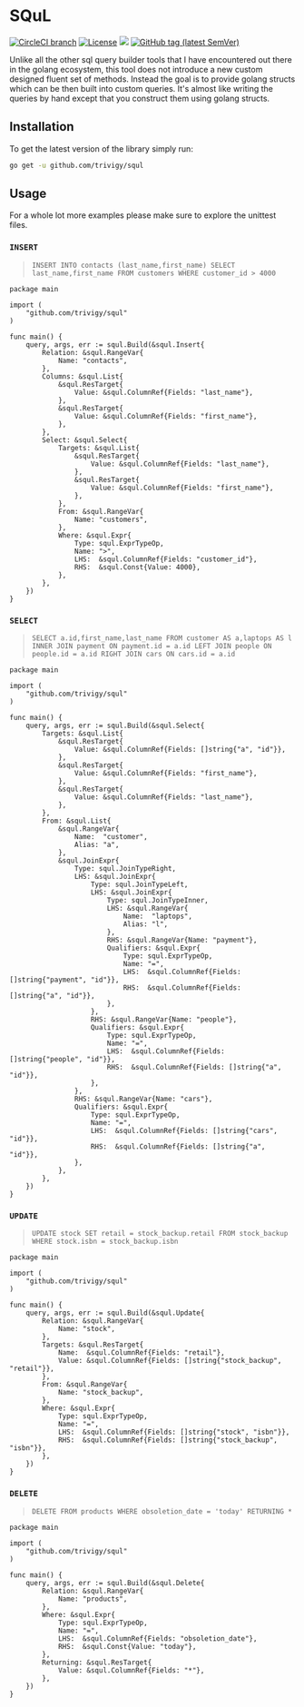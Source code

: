# SQuL
[![CircleCI branch](https://img.shields.io/circleci/project/github/trivigy/squl/master.svg?label=master&logo=circleci)](https://circleci.com/gh/trivigy/workflows/squl)
[![License](https://img.shields.io/badge/License-MIT-blue.svg)](LICENSE.md)
[![](https://godoc.org/github.com/trivigy/squl?status.svg&style=flat)](http://godoc.org/github.com/trivigy/squl)
[![GitHub tag (latest SemVer)](https://img.shields.io/github/tag/trivigy/squl.svg?style=flat&color=e36397&label=release)](https://github.com/trivigy/squl/releases/latest)

Unlike all the other sql query builder tools that I have encountered out there 
in the golang ecosystem, this tool does not introduce a new custom designed 
fluent set of methods. Instead the goal is to provide golang structs which can 
be then built into custom queries. It's almost like writing the queries by hand 
except that you construct them using golang structs.

## Installation
To get the latest version of the library simply run:
```bash
go get -u github.com/trivigy/squl
```

## Usage
For a whole lot more examples please make sure to explore the unittest files.

### `INSERT`
> `INSERT INTO contacts (last_name,first_name) SELECT last_name,first_name FROM customers WHERE customer_id > 4000`
```
package main

import (
    "github.com/trivigy/squl"
)

func main() {
	query, args, err := squl.Build(&squl.Insert{
		Relation: &squl.RangeVar{
			Name: "contacts",
		},
		Columns: &squl.List{
			&squl.ResTarget{
				Value: &squl.ColumnRef{Fields: "last_name"},
			},
			&squl.ResTarget{
				Value: &squl.ColumnRef{Fields: "first_name"},
			},
		},
		Select: &squl.Select{
			Targets: &squl.List{
				&squl.ResTarget{
					Value: &squl.ColumnRef{Fields: "last_name"},
				},
				&squl.ResTarget{
					Value: &squl.ColumnRef{Fields: "first_name"},
				},
			},
			From: &squl.RangeVar{
				Name: "customers",
			},
			Where: &squl.Expr{
				Type: squl.ExprTypeOp,
				Name: ">",
				LHS:  &squl.ColumnRef{Fields: "customer_id"},
				RHS:  &squl.Const{Value: 4000},
			},
		},
	})
}
```

### `SELECT`
> `SELECT a.id,first_name,last_name FROM customer AS a,laptops AS l INNER JOIN payment ON payment.id = a.id LEFT JOIN people ON people.id = a.id RIGHT JOIN cars ON cars.id = a.id`
```
package main

import (
	"github.com/trivigy/squl"
)

func main() {
	query, args, err := squl.Build(&squl.Select{
        Targets: &squl.List{
            &squl.ResTarget{
                Value: &squl.ColumnRef{Fields: []string{"a", "id"}},
            },
            &squl.ResTarget{
                Value: &squl.ColumnRef{Fields: "first_name"},
            },
            &squl.ResTarget{
                Value: &squl.ColumnRef{Fields: "last_name"},
            },
        },
        From: &squl.List{
            &squl.RangeVar{
                Name:  "customer",
                Alias: "a",
            },
            &squl.JoinExpr{
                Type: squl.JoinTypeRight,
                LHS: &squl.JoinExpr{
                    Type: squl.JoinTypeLeft,
                    LHS: &squl.JoinExpr{
                        Type: squl.JoinTypeInner,
                        LHS: &squl.RangeVar{
                            Name:  "laptops",
                            Alias: "l",
                        },
                        RHS: &squl.RangeVar{Name: "payment"},
                        Qualifiers: &squl.Expr{
                            Type: squl.ExprTypeOp,
                            Name: "=",
                            LHS:  &squl.ColumnRef{Fields: []string{"payment", "id"}},
                            RHS:  &squl.ColumnRef{Fields: []string{"a", "id"}},
                        },
                    },
                    RHS: &squl.RangeVar{Name: "people"},
                    Qualifiers: &squl.Expr{
                        Type: squl.ExprTypeOp,
                        Name: "=",
                        LHS:  &squl.ColumnRef{Fields: []string{"people", "id"}},
                        RHS:  &squl.ColumnRef{Fields: []string{"a", "id"}},
                    },
                },
                RHS: &squl.RangeVar{Name: "cars"},
                Qualifiers: &squl.Expr{
                    Type: squl.ExprTypeOp,
                    Name: "=",
                    LHS:  &squl.ColumnRef{Fields: []string{"cars", "id"}},
                    RHS:  &squl.ColumnRef{Fields: []string{"a", "id"}},
                },
            },
        },
    })
}
```

### `UPDATE`
> `UPDATE stock SET retail = stock_backup.retail FROM stock_backup WHERE stock.isbn = stock_backup.isbn`
```
package main

import (
    "github.com/trivigy/squl"
)

func main() {
	query, args, err := squl.Build(&squl.Update{
        Relation: &squl.RangeVar{
            Name: "stock",
        },
        Targets: &squl.ResTarget{
            Name:  &squl.ColumnRef{Fields: "retail"},
            Value: &squl.ColumnRef{Fields: []string{"stock_backup", "retail"}},
        },
        From: &squl.RangeVar{
            Name: "stock_backup",
        },
        Where: &squl.Expr{
            Type: squl.ExprTypeOp,
            Name: "=",
            LHS:  &squl.ColumnRef{Fields: []string{"stock", "isbn"}},
            RHS:  &squl.ColumnRef{Fields: []string{"stock_backup", "isbn"}},
        },
    })
}
```

### `DELETE`
> `DELETE FROM products WHERE obsoletion_date = 'today' RETURNING *`
```
package main

import (
    "github.com/trivigy/squl"
)

func main() {
	query, args, err := squl.Build(&squl.Delete{
        Relation: &squl.RangeVar{
            Name: "products",
        },
        Where: &squl.Expr{
            Type: squl.ExprTypeOp,
            Name: "=",
            LHS:  &squl.ColumnRef{Fields: "obsoletion_date"},
            RHS:  &squl.Const{Value: "today"},
        },
        Returning: &squl.ResTarget{
            Value: &squl.ColumnRef{Fields: "*"},
        },
    })
}
```
